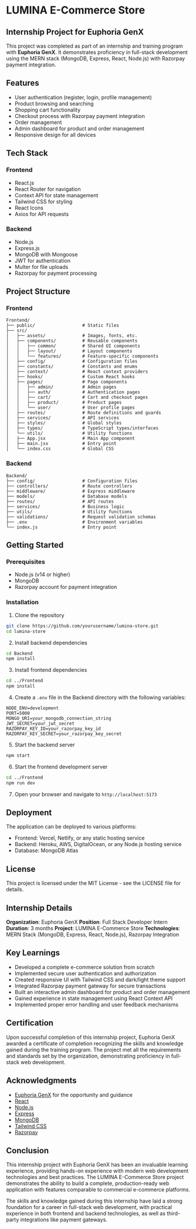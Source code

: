 # LUMINA E-Commerce Store

## Internship Project for Euphoria GenX

This project was completed as part of an internship and training program with **Euphoria GenX**. It demonstrates proficiency in full-stack development using the MERN stack (MongoDB, Express, React, Node.js) with Razorpay payment integration.

## Features

- User authentication (register, login, profile management)
- Product browsing and searching
- Shopping cart functionality
- Checkout process with Razorpay payment integration
- Order management
- Admin dashboard for product and order management
- Responsive design for all devices

## Tech Stack

### Frontend
- React.js
- React Router for navigation
- Context API for state management
- Tailwind CSS for styling
- React Icons
- Axios for API requests

### Backend
- Node.js
- Express.js
- MongoDB with Mongoose
- JWT for authentication
- Multer for file uploads
- Razorpay for payment processing

## Project Structure

### Frontend
```
Frontend/
├── public/                  # Static files
├── src/
│   ├── assets/              # Images, fonts, etc.
│   ├── components/          # Reusable components
│   │   ├── common/          # Shared UI components
│   │   ├── layout/          # Layout components
│   │   └── features/        # Feature-specific components
│   ├── config/              # Configuration files
│   ├── constants/           # Constants and enums
│   ├── context/             # React context providers
│   ├── hooks/               # Custom React hooks
│   ├── pages/               # Page components
│   │   ├── admin/           # Admin pages
│   │   ├── auth/            # Authentication pages
│   │   ├── cart/            # Cart and checkout pages
│   │   ├── product/         # Product pages
│   │   └── user/            # User profile pages
│   ├── routes/              # Route definitions and guards
│   ├── services/            # API services
│   ├── styles/              # Global styles
│   ├── types/               # TypeScript types/interfaces
│   └── utils/               # Utility functions
│   ├── App.jsx              # Main App component
│   ├── main.jsx             # Entry point
│   └── index.css            # Global CSS
```

### Backend
```
Backend/
├── config/                  # Configuration files
├── controllers/             # Route controllers
├── middleware/              # Express middleware
├── models/                  # Database models
├── routes/                  # API routes
├── services/                # Business logic
├── utils/                   # Utility functions
├── validations/             # Request validation schemas
├── .env                     # Environment variables
└── index.js                 # Entry point
```

## Getting Started

### Prerequisites
- Node.js (v14 or higher)
- MongoDB
- Razorpay account for payment integration

### Installation

1. Clone the repository
```bash
git clone https://github.com/yourusername/lumina-store.git
cd lumina-store
```

2. Install backend dependencies
```bash
cd Backend
npm install
```

3. Install frontend dependencies
```bash
cd ../Frontend
npm install
```

4. Create a `.env` file in the Backend directory with the following variables:
```
NODE_ENV=development
PORT=5000
MONGO_URI=your_mongodb_connection_string
JWT_SECRET=your_jwt_secret
RAZORPAY_KEY_ID=your_razorpay_key_id
RAZORPAY_KEY_SECRET=your_razorpay_key_secret
```

5. Start the backend server
```bash
npm start
```

6. Start the frontend development server
```bash
cd ../Frontend
npm run dev
```

7. Open your browser and navigate to `http://localhost:5173`

## Deployment

The application can be deployed to various platforms:

- Frontend: Vercel, Netlify, or any static hosting service
- Backend: Heroku, AWS, DigitalOcean, or any Node.js hosting service
- Database: MongoDB Atlas

## License

This project is licensed under the MIT License - see the LICENSE file for details.

## Internship Details

**Organization**: Euphoria GenX
**Position**: Full Stack Developer Intern
**Duration**: 3 months
**Project**: LUMINA E-Commerce Store
**Technologies**: MERN Stack (MongoDB, Express, React, Node.js), Razorpay Integration

## Key Learnings

- Developed a complete e-commerce solution from scratch
- Implemented secure user authentication and authorization
- Created responsive UI with Tailwind CSS and dark/light theme support
- Integrated Razorpay payment gateway for secure transactions
- Built an interactive admin dashboard for product and order management
- Gained experience in state management using React Context API
- Implemented proper error handling and user feedback mechanisms

## Certification

Upon successful completion of this internship project, Euphoria GenX awarded a certificate of completion recognizing the skills and knowledge gained during the training program. The project met all the requirements and standards set by the organization, demonstrating proficiency in full-stack web development.

## Acknowledgments

- [Euphoria GenX](https://euphoriagenx.com/) for the opportunity and guidance
- [React](https://reactjs.org/)
- [Node.js](https://nodejs.org/)
- [Express](https://expressjs.com/)
- [MongoDB](https://www.mongodb.com/)
- [Tailwind CSS](https://tailwindcss.com/)
- [Razorpay](https://razorpay.com/)

## Conclusion

This internship project with Euphoria GenX has been an invaluable learning experience, providing hands-on experience with modern web development technologies and best practices. The LUMINA E-Commerce Store project demonstrates the ability to build a complete, production-ready web application with features comparable to commercial e-commerce platforms.

The skills and knowledge gained during this internship have laid a strong foundation for a career in full-stack web development, with practical experience in both frontend and backend technologies, as well as third-party integrations like payment gateways.
